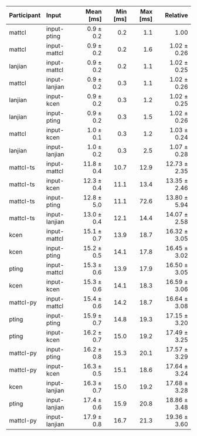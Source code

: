 | Participant | Input | Mean [ms] | Min [ms] | Max [ms] | Relative |
|:---|:---|---:|---:|---:|---:|
| mattcl | input-pting | 0.9 ± 0.2 | 0.2 | 1.1 | 1.00 |
| mattcl | input-mattcl | 0.9 ± 0.2 | 0.2 | 1.6 | 1.02 ± 0.26 |
| lanjian | input-mattcl | 0.9 ± 0.2 | 0.2 | 1.1 | 1.02 ± 0.25 |
| mattcl | input-lanjian | 0.9 ± 0.2 | 0.3 | 1.1 | 1.02 ± 0.26 |
| lanjian | input-kcen | 0.9 ± 0.2 | 0.3 | 1.2 | 1.02 ± 0.25 |
| lanjian | input-pting | 0.9 ± 0.2 | 0.3 | 1.5 | 1.02 ± 0.26 |
| mattcl | input-kcen | 1.0 ± 0.1 | 0.3 | 1.2 | 1.03 ± 0.24 |
| lanjian | input-lanjian | 1.0 ± 0.2 | 0.3 | 2.5 | 1.07 ± 0.28 |
| mattcl-ts | input-mattcl | 11.8 ± 0.4 | 10.7 | 12.9 | 12.73 ± 2.35 |
| mattcl-ts | input-kcen | 12.3 ± 0.4 | 11.1 | 13.4 | 13.35 ± 2.46 |
| mattcl-ts | input-pting | 12.8 ± 5.0 | 11.1 | 72.6 | 13.80 ± 5.94 |
| mattcl-ts | input-lanjian | 13.0 ± 0.4 | 12.1 | 14.4 | 14.07 ± 2.58 |
| kcen | input-mattcl | 15.1 ± 0.7 | 13.9 | 18.7 | 16.32 ± 3.05 |
| kcen | input-pting | 15.2 ± 0.5 | 14.1 | 17.8 | 16.45 ± 3.02 |
| pting | input-mattcl | 15.3 ± 0.6 | 13.9 | 17.9 | 16.50 ± 3.05 |
| kcen | input-kcen | 15.3 ± 0.6 | 14.1 | 18.3 | 16.59 ± 3.06 |
| mattcl-py | input-mattcl | 15.4 ± 0.6 | 14.2 | 18.7 | 16.64 ± 3.08 |
| pting | input-pting | 15.9 ± 0.7 | 14.8 | 19.3 | 17.15 ± 3.20 |
| pting | input-kcen | 16.2 ± 0.7 | 15.0 | 19.2 | 17.49 ± 3.25 |
| mattcl-py | input-pting | 16.2 ± 0.8 | 15.3 | 20.1 | 17.57 ± 3.29 |
| mattcl-py | input-kcen | 16.3 ± 0.5 | 15.1 | 18.6 | 17.64 ± 3.24 |
| kcen | input-lanjian | 16.3 ± 0.7 | 15.0 | 19.2 | 17.68 ± 3.28 |
| pting | input-lanjian | 17.4 ± 0.6 | 15.9 | 20.8 | 18.86 ± 3.48 |
| mattcl-py | input-lanjian | 17.9 ± 0.8 | 16.7 | 21.3 | 19.36 ± 3.60 |
